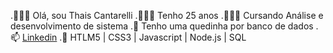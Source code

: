 .💁🏻‍♀️ Olá, sou Thais Cantarelli
.🙋🏻‍♀️ Tenho 25 anos
.👩🏻‍🎓 Cursando Análise e desenvolvimento de sistema
.💞️ Tenho uma quedinha por banco de dados
.📫 [Linkedin](https://www.linkedin.com/in/thaiscantarelli/)
.🌱 HTLM5 | CSS3 | Javascript | Node.js | SQL

